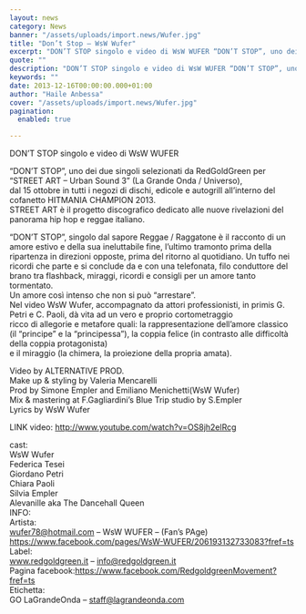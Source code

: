 ```yaml
---
layout: news
category: News
banner: "/assets/uploads/import.news/Wufer.jpg"
title: "Don’t Stop – WsW Wufer"
excerpt: "DON’T STOP singolo e video di WsW WUFER “DON’T STOP”, uno dei due singoli selezionati da RedGoldGreen per “STREET ART – Urban Sound 3” (La Grande Onda / Universo), dal 15 ottobre in tutti i negozi di dischi, edicole e autogrill all’interno del cofanetto HITMANIA CHAMPION 2013. STREET ART è il progetto discografico dedicato alle nuove rivelazioni [&hellip"
quote: ""
description: "DON’T STOP singolo e video di WsW WUFER “DON’T STOP”, uno dei due singoli selezionati da RedGoldGreen per “STREET ART – Urban Sound 3” (La Grande Onda / Universo), dal 15 ottobre in tutti i negozi di dischi, edicole e autogrill all’interno del cofanetto HITMANIA CHAMPION 2013. STREET ART è il progetto discografico dedicato alle nuove rivelazioni [&hellip"
keywords: ""
date: 2013-12-16T00:00:00.000+01:00
author: "Haile Anbessa"
cover: "/assets/uploads/import.news/Wufer.jpg"
pagination:
  enabled: true

---
```


[](https://hotmc.com/dont-stop-wsw-wufer/wufer/)

DON’T STOP singolo e video di WsW WUFER

“DON’T STOP”, uno dei due singoli selezionati da RedGoldGreen per “STREET ART – Urban Sound 3” (La Grande Onda / Universo),  
dal 15 ottobre in tutti i negozi di dischi, edicole e autogrill all’interno del cofanetto HITMANIA CHAMPION 2013.  
STREET ART è il progetto discografico dedicato alle nuove rivelazioni del panorama hip hop e reggae italiano.

“DON’T STOP”, singolo dal sapore Reggae / Raggatone è il racconto di un amore estivo e della sua ineluttabile fine, l’ultimo tramonto prima della ripartenza in direzioni opposte, prima del ritorno al quotidiano. Un tuffo nei ricordi che parte e si conclude da e con una telefonata, filo conduttore del brano tra flashback, miraggi, ricordi e consigli per un amore tanto tormentato.  
Un amore così intenso che non si può “arrestare”.  
Nel video WsW Wufer, accompagnato da attori professionisti, in primis G. Petri e C. Paoli, dà vita ad un vero e proprio cortometraggio  
ricco di allegorie e metafore quali: la rappresentazione dell’amore classico (il “principe” e la “principessa”), la coppia felice (in contrasto alle difficoltà della coppia protagonista)  
e il miraggio (la chimera, la proiezione della propria amata).

Video by ALTERNATIVE PROD.  
Make up & styling by Valeria Mencarelli  
Prod by Simone Empler and Emiliano Menichetti(WsW Wufer)  
Mix & mastering at F.Gagliardini’s Blue Trip studio by S.Empler  
Lyrics by WsW Wufer

LINK video: http://www.youtube.com/watch?v=OS8jh2elRcg

cast:  
WsW Wufer  
Federica Tesei  
Giordano Petri  
Chiara Paoli  
Silvia Empler  
Alevanille aka The Dancehall Queen  
INFO:  
Artista:  
wufer78@hotmail.com – WsW WUFER – (Fan’s PAge) https://www.facebook.com/pages/WsW-WUFER/206193132733083?fref=ts  
Label:  
www.redgoldgreen.it – info@redgoldgreen.it  
Pagina facebook:https://www.facebook.com/RedgoldgreenMovement?fref=ts  
Etichetta:  
GO LaGrandeOnda – staff@lagrandeonda.com